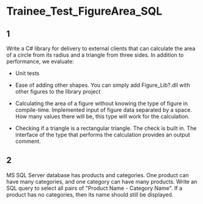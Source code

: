 # Trainee_Test_FigureArea_SQL

## 1
Write a C# library for delivery to external clients that can calculate the area of ​​a circle from its radius and a triangle from three sides.
In addition to performance, we evaluate:
- Unit tests
- Ease of adding other shapes.
 You can simply add Figure_Lib?.dll with other figures to the library project

- Calculating the area of a figure without knowing the type of figure in compile-time.
 Implemented input of figure data separated by a space. How many values there will be, this type will work for the calculation.

- Checking if a triangle is a rectangular triangle.
 The check is built in. The interface of the type that performs the calculation provides an output comment.
 
 ## 2
MS SQL Server database has products and categories.
One product can have many categories, and one category can have many products.
Write an SQL query to select all pairs of "Product Name - Category Name".
If a product has no categories, then its name should still be displayed.
